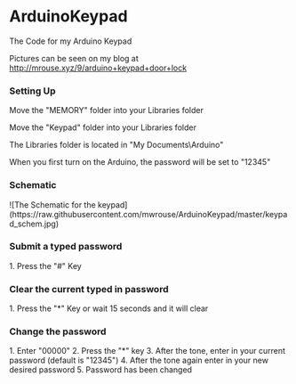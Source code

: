 <h1>ArduinoKeypad</h1>
The Code for my Arduino Keypad

Pictures can be seen on my blog at http://mrouse.xyz/9/arduino+keypad+door+lock

<h3>Setting Up</h3>
Move the "MEMORY" folder into your Libraries folder

Move the "Keypad" folder into your Libraries folder


The Libraries folder is located in "My Documents\Arduino"

When you first turn on the Arduino, the password will be set to "12345"


<h3>Schematic</h3>
![The Schematic for the keypad](https://raw.githubusercontent.com/mwrouse/ArduinoKeypad/master/keypad_schem.jpg)

<h3>Submit a typed password</h3>
1. Press the "#" Key


<h3>Clear the current typed in password</h3>
1. Press the "*" Key or wait 15 seconds and it will clear

 
<h3>Change the password</h3>
1. Enter "00000"
2. Press the "*" key
3. After the tone, enter in your current password (default is "12345")
4. After the tone again enter in your new desired password
5. Password has been changed
